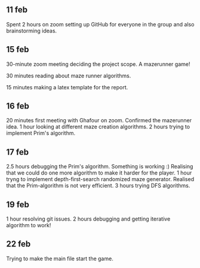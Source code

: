 ## 11 feb
Spent 2 hours on zoom setting up GitHub for everyone in the group and also brainstorming ideas.


## 15 feb
30-minute zoom meeting deciding the project scope. A mazerunner game!

30 minutes reading about maze runner algorithms.

15 minutes making a latex template for the report.


## 16 feb
20 minutes first meeting with Ghafour on zoom. Confirmed the mazerunner idea.
1 hour looking at different maze creation algorithms.
2 hours trying to implement Prim's algorithm.

## 17 feb
2.5 hours debugging the Prim's algorithm. Something is working :) Realising that we could do one more algorithm to make it harder for the player. 
1 hour tryng to implement depth-first-search randomized maze generator. Realised that the Prim-algorithm is not very efficient. 
3 hours trying DFS algorithms.  

## 19 feb
1 hour resolving git issues. 2 hours debugging and getting iterative algorithm to work! 

## 22 feb
Trying to make the main file start the game. 